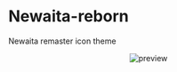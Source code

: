 # Newaita-reborn
Newaita remaster icon theme
<p align="center">
  <img src="https://raw.githubusercontent.com/cbrnix/Newaita-reborn/master/cover.png" alt="preview"/>
</p>
